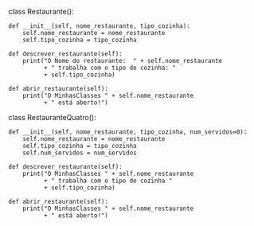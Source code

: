 class Restaurante():

    def __init__(self, nome_restaurante, tipo_cozinha):
        self.nome_restaurante = nome_restaurante
        self.tipo_cozinha = tipo_cozinha

    def descrever_restaurante(self):
        print("O Nome do restaurante:  " + self.nome_restaurante
              + " trabalha com o tipo de cozinha: "
              + self.tipo_cozinha)

    def abrir_restaurante(self):
        print("O MinhasClasses " + self.nome_restaurante
              + " está aberto!")

class RestauranteQuatro():

    def __init__(self, nome_restaurante, tipo_cozinha, num_servidos=0):
        self.nome_restaurante = nome_restaurante
        self.tipo_cozinha = tipo_cozinha
        self.num_servidos = num_servidos

    def descrever_restaurante(self):
        print("O MinhasClasses " + self.nome_restaurante
              + " trabalha com o tipo de cozinha "
              + self.tipo_cozinha)

    def abrir_restaurante(self):
        print("O MinhasClasses " + self.nome_restaurante
              + " está aberto!")

